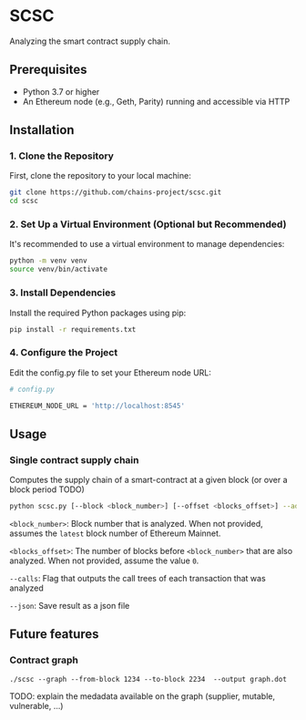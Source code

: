 # SCSC

Analyzing the smart contract supply chain.

## Prerequisites

- Python 3.7 or higher
- An Ethereum node (e.g., Geth, Parity) running and accessible via HTTP

## Installation

### 1. Clone the Repository

First, clone the repository to your local machine:

```bash
git clone https://github.com/chains-project/scsc.git
cd scsc
```

### 2. Set Up a Virtual Environment (Optional but Recommended)

It's recommended to use a virtual environment to manage dependencies:
```bash
python -m venv venv
source venv/bin/activate
```

### 3. Install Dependencies

Install the required Python packages using pip:
```bash
pip install -r requirements.txt
```


### 4. Configure the Project

Edit the config.py file to set your Ethereum node URL:
```bash
# config.py

ETHEREUM_NODE_URL = 'http://localhost:8545'
```
## Usage

### Single contract supply chain

Computes the supply chain of a smart-contract at a given block (or over a block period TODO)

```bash
python scsc.py [--block <block_number>] [--offset <blocks_offset>] --address <contract_address> [--calls]  [--json]
```

`<block_number>`: Block number that is analyzed. When not provided, assumes the `latest` block number of Ethereum Mainnet.

`<blocks_offset>`: The number of blocks before `<block_number>` that are also analyzed. When not provided, assume the value `0`.

`--calls`: Flag that outputs the call trees of each transaction that was analyzed

`--json`: Save result as a json file

## Future features
### Contract graph 

    ./scsc --graph --from-block 1234 --to-block 2234  --output graph.dot

TODO: explain the medadata available on the graph (supplier, mutable, vulnerable, ...)

